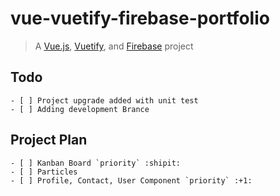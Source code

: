 # vue-vuetify-firebase-portfolio

> A [Vue.js](https://vuejs.org/), [Vuetify](https://vuetifyjs.com/), and [Firebase](https://firebase.google.com/) project



## Todo 

``` 
- [ ] Project upgrade added with unit test
- [ ] Adding development Brance

```

## Project Plan 

``` 
- [ ] Kanban Board `priority` :shipit:
- [ ] Particles
- [ ] Profile, Contact, User Component `priority` :+1:

```
